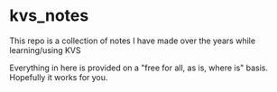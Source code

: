 # kvs_notes
This repo is a collection of notes I have made over the years while learning/using KVS

Everything in here is provided on a "free for all, as is, where is" basis. Hopefully it works for you.
